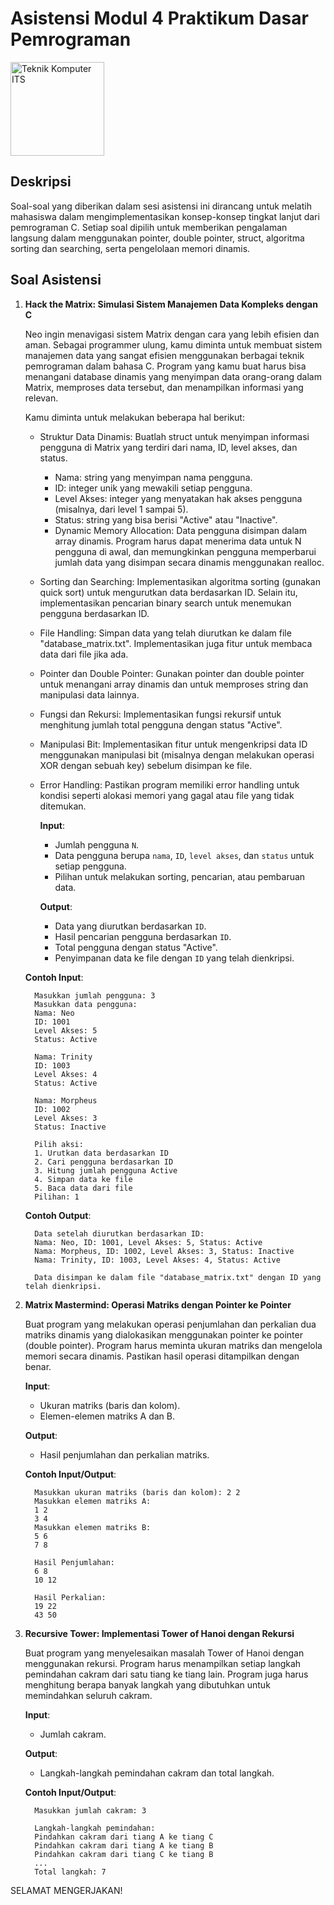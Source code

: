 # Asistensi Modul 4 Praktikum Dasar Pemrograman

<img src="https://www.its.ac.id/komputer/wp-content/uploads/sites/28/2018/03/image10.png" alt="Teknik Komputer ITS" width="150" height="150">

## Deskripsi

Soal-soal yang diberikan dalam sesi asistensi ini dirancang untuk melatih mahasiswa dalam mengimplementasikan konsep-konsep tingkat lanjut dari pemrograman C. Setiap soal dipilih untuk memberikan pengalaman langsung dalam menggunakan pointer, double pointer, struct, algoritma sorting dan searching, serta pengelolaan memori dinamis.

## Soal Asistensi

1. **Hack the Matrix: Simulasi Sistem Manajemen Data Kompleks dengan C**

   Neo ingin menavigasi sistem Matrix dengan cara yang lebih efisien dan aman. Sebagai programmer ulung, kamu diminta untuk membuat sistem manajemen data yang sangat efisien menggunakan berbagai teknik pemrograman dalam bahasa C. Program yang kamu buat harus bisa menangani database dinamis yang menyimpan data orang-orang dalam Matrix, memproses data tersebut, dan menampilkan informasi yang relevan.

   Kamu diminta untuk melakukan beberapa hal berikut:

   - Struktur Data Dinamis: Buatlah struct untuk menyimpan informasi pengguna di Matrix yang terdiri dari nama, ID, level akses, dan status.

      - Nama: string yang menyimpan nama pengguna.
      - ID: integer unik yang mewakili setiap pengguna.
      - Level Akses: integer yang menyatakan hak akses pengguna (misalnya, dari level 1 sampai 5).
      - Status: string yang bisa berisi "Active" atau "Inactive".
      - Dynamic Memory Allocation: Data pengguna disimpan dalam array dinamis. Program harus dapat menerima data untuk N pengguna di awal, dan memungkinkan pengguna memperbarui jumlah data yang disimpan secara dinamis menggunakan realloc.

   - Sorting dan Searching: Implementasikan algoritma sorting (gunakan quick sort) untuk mengurutkan data berdasarkan ID. Selain itu, implementasikan pencarian binary search untuk menemukan pengguna berdasarkan ID.

   - File Handling: Simpan data yang telah diurutkan ke dalam file "database_matrix.txt". Implementasikan juga fitur untuk membaca data dari file jika ada.

   - Pointer dan Double Pointer: Gunakan pointer dan double pointer untuk menangani array dinamis dan untuk memproses string dan manipulasi data lainnya.

   - Fungsi dan Rekursi: Implementasikan fungsi rekursif untuk menghitung jumlah total pengguna dengan status "Active".

   - Manipulasi Bit: Implementasikan fitur untuk mengenkripsi data ID menggunakan manipulasi bit (misalnya dengan melakukan operasi XOR dengan sebuah key) sebelum disimpan ke file.

   - Error Handling: Pastikan program memiliki error handling untuk kondisi seperti alokasi memori yang gagal atau file yang tidak ditemukan.
   
      __Input__:
  
      - Jumlah pengguna `N`.
      - Data pengguna berupa `nama`, `ID`, `level akses`, dan `status` untuk setiap pengguna.
      - Pilihan untuk melakukan sorting, pencarian, atau pembaruan data.

      __Output__:

      - Data yang diurutkan berdasarkan `ID`.
      - Hasil pencarian pengguna berdasarkan `ID`.
      - Total pengguna dengan status "Active".
      - Penyimpanan data ke file dengan `ID` yang telah dienkripsi.

   __Contoh Input__:

         Masukkan jumlah pengguna: 3
         Masukkan data pengguna:
         Nama: Neo
         ID: 1001
         Level Akses: 5
         Status: Active
         
         Nama: Trinity
         ID: 1003
         Level Akses: 4
         Status: Active
         
         Nama: Morpheus
         ID: 1002
         Level Akses: 3
         Status: Inactive
         
         Pilih aksi:
         1. Urutkan data berdasarkan ID
         2. Cari pengguna berdasarkan ID
         3. Hitung jumlah pengguna Active
         4. Simpan data ke file
         5. Baca data dari file
         Pilihan: 1

   __Contoh Output__:

         Data setelah diurutkan berdasarkan ID:
         Nama: Neo, ID: 1001, Level Akses: 5, Status: Active
         Nama: Morpheus, ID: 1002, Level Akses: 3, Status: Inactive
         Nama: Trinity, ID: 1003, Level Akses: 4, Status: Active
         
         Data disimpan ke dalam file "database_matrix.txt" dengan ID yang telah dienkripsi.

2. **Matrix Mastermind: Operasi Matriks dengan Pointer ke Pointer**

   Buat program yang melakukan operasi penjumlahan dan perkalian dua matriks dinamis yang dialokasikan menggunakan pointer ke pointer (double pointer). Program harus meminta ukuran matriks dan mengelola memori secara dinamis. Pastikan hasil operasi ditampilkan dengan benar.

   __Input__:
   
      - Ukuran matriks (baris dan kolom).
      - Elemen-elemen matriks A dan B.

     __Output__:

      - Hasil penjumlahan dan perkalian matriks.

      __Contoh Input/Output__:

         Masukkan ukuran matriks (baris dan kolom): 2 2
         Masukkan elemen matriks A:
         1 2
         3 4
         Masukkan elemen matriks B:
         5 6
         7 8
         
         Hasil Penjumlahan:
         6 8
         10 12
         
         Hasil Perkalian:
         19 22
         43 50

       
3. **Recursive Tower: Implementasi Tower of Hanoi dengan Rekursi**

   Buat program yang menyelesaikan masalah Tower of Hanoi dengan menggunakan rekursi. Program harus menampilkan setiap langkah pemindahan cakram dari satu tiang ke tiang lain. Program juga harus menghitung berapa banyak langkah yang dibutuhkan untuk memindahkan seluruh cakram.

   __Input__:
   
      - Jumlah cakram.

   __Output__:
      
      - Langkah-langkah pemindahan cakram dan total langkah.

      __Contoh Input/Output__:

         Masukkan jumlah cakram: 3
         
         Langkah-langkah pemindahan:
         Pindahkan cakram dari tiang A ke tiang C
         Pindahkan cakram dari tiang A ke tiang B
         Pindahkan cakram dari tiang C ke tiang B
         ...
         Total langkah: 7

   
SELAMAT MENGERJAKAN!
